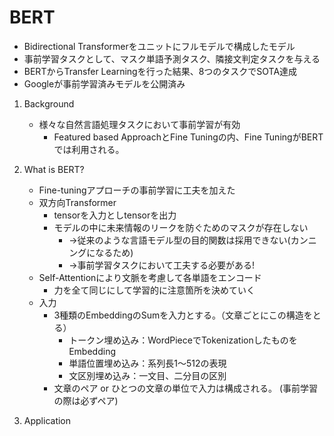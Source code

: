 <script type="text/x-mathjax-config">MathJax.Hub.Config({tex2jax:{inlineMath:[['\$','\$'],['\\(','\\)']],processEscapes:true},CommonHTML: {matchFontHeight:false}});</script>
<script type="text/javascript" async src="https://cdnjs.cloudflare.com/ajax/libs/mathjax/2.7.1/MathJax.js?config=TeX-MML-AM_CHTML"></script>

# BERT
- Bidirectional Transformerをユニットにフルモデルで構成したモデル
- 事前学習タスクとして、マスク単語予測タスク、隣接文判定タスクを与える
- BERTからTransfer Learningを行った結果、8つのタスクでSOTA達成
- Googleが事前学習済みモデルを公開済み

1. Background
   - 様々な自然言語処理タスクにおいて事前学習が有効
     - Featured based ApproachとFine Tuningの内、Fine TuningがBERTでは利用される。 
2. What is BERT?
   - Fine-tuningアプローチの事前学習に工夫を加えた
   - 双方向Transformer
     - tensorを入力としtensorを出力
     - モデルの中に未来情報のリークを防ぐためのマスクが存在しない
       - →従来のような言語モデル型の目的関数は採用できない(カンニングになるため)
       - →事前学習タスクにおいて工夫する必要がある!
   - Self-Attentionにより文脈を考慮して各単語をエンコード
     - 力を全て同じにして学習的に注意箇所を決めていく
   - 入力
     - 3種類のEmbeddingのSumを入力とする。（文章ごとにこの構造をとる）
       - トークン埋め込み：WordPieceでTokenizationしたものをEmbedding
       - 単語位置埋め込み：系列長1～512の表現
       - 文区別埋め込み：一文目、二分目の区別
     - 文章のペア or ひとつの文章の単位で入力は構成される。 (事前学習の際は必ずペア) 



3. Application
